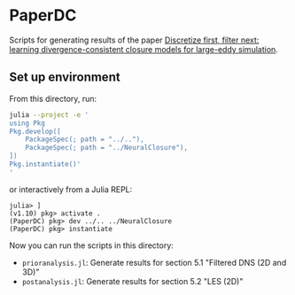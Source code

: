 # PaperDC

Scripts for generating results of the paper
[Discretize first, filter next: learning divergence-consistent closure models for large-eddy simulation](https://arxiv.org/abs/2403.18088).

## Set up environment

From this directory, run:

```sh
julia --project -e '
using Pkg
Pkg.develop([
    PackageSpec(; path = "../.."),
    PackageSpec(; path = "../NeuralClosure"),
])
Pkg.instantiate()'
'
```

or interactively from a Julia REPL:

```julia-repl
julia> ]
(v1.10) pkg> activate .
(PaperDC) pkg> dev ../.. ../NeuralClosure
(PaperDC) pkg> instantiate
```

Now you can run the scripts in this directory:

- `prioranalysis.jl`: Generate results for section 5.1 "Filtered DNS (2D and 3D)"
- `postanalysis.jl`: Generate results for section 5.2 "LES (2D)"
